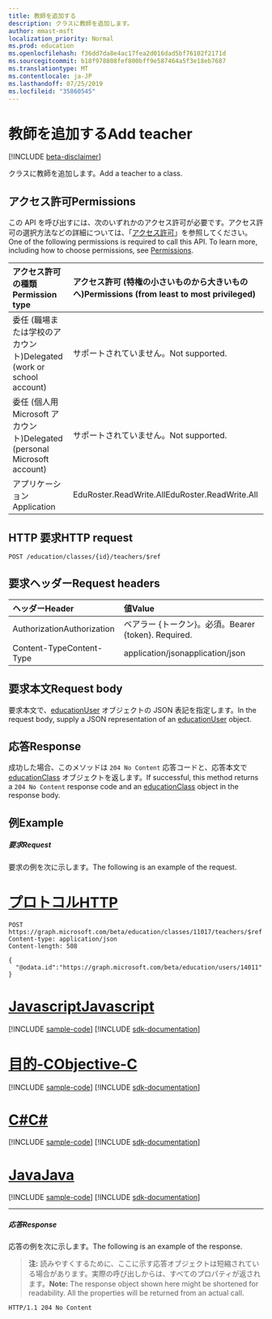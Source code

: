 ```yaml
---
title: 教師を追加する
description: クラスに教師を追加します。
author: mmast-msft
localization_priority: Normal
ms.prod: education
ms.openlocfilehash: f36dd7da8e4ac17fea2d016dad5bf76102f2171d
ms.sourcegitcommit: b18f978808fef800bff9e587464a5f3e18eb7687
ms.translationtype: MT
ms.contentlocale: ja-JP
ms.lasthandoff: 07/25/2019
ms.locfileid: "35860545"
---
```

# <a name="add-teacher"></a><span data-ttu-id="eed63-103">教師を追加する</span><span class="sxs-lookup"><span data-stu-id="eed63-103">Add teacher</span></span>

[!INCLUDE [beta-disclaimer](../../includes/beta-disclaimer.md)]

<span data-ttu-id="eed63-104">クラスに教師を追加します。</span><span class="sxs-lookup"><span data-stu-id="eed63-104">Add a teacher to a class.</span></span>

## <a name="permissions"></a><span data-ttu-id="eed63-105">アクセス許可</span><span class="sxs-lookup"><span data-stu-id="eed63-105">Permissions</span></span>
<span data-ttu-id="eed63-p101">この API を呼び出すには、次のいずれかのアクセス許可が必要です。アクセス許可の選択方法などの詳細については、「[アクセス許可](/graph/permissions-reference)」を参照してください。</span><span class="sxs-lookup"><span data-stu-id="eed63-p101">One of the following permissions is required to call this API. To learn more, including how to choose permissions, see [Permissions](/graph/permissions-reference).</span></span>

|<span data-ttu-id="eed63-108">アクセス許可の種類</span><span class="sxs-lookup"><span data-stu-id="eed63-108">Permission type</span></span>      | <span data-ttu-id="eed63-109">アクセス許可 (特権の小さいものから大きいものへ)</span><span class="sxs-lookup"><span data-stu-id="eed63-109">Permissions (from least to most privileged)</span></span>              |
|:--------------------|:---------------------------------------------------------|
|<span data-ttu-id="eed63-110">委任 (職場または学校のアカウント)</span><span class="sxs-lookup"><span data-stu-id="eed63-110">Delegated (work or school account)</span></span> |  <span data-ttu-id="eed63-111">サポートされていません。</span><span class="sxs-lookup"><span data-stu-id="eed63-111">Not supported.</span></span>  |
|<span data-ttu-id="eed63-112">委任 (個人用 Microsoft アカウント)</span><span class="sxs-lookup"><span data-stu-id="eed63-112">Delegated (personal Microsoft account)</span></span> |  <span data-ttu-id="eed63-113">サポートされていません。</span><span class="sxs-lookup"><span data-stu-id="eed63-113">Not supported.</span></span>  |
|<span data-ttu-id="eed63-114">アプリケーション</span><span class="sxs-lookup"><span data-stu-id="eed63-114">Application</span></span> | <span data-ttu-id="eed63-115">EduRoster.ReadWrite.All</span><span class="sxs-lookup"><span data-stu-id="eed63-115">EduRoster.ReadWrite.All</span></span> | 

## <a name="http-request"></a><span data-ttu-id="eed63-116">HTTP 要求</span><span class="sxs-lookup"><span data-stu-id="eed63-116">HTTP request</span></span>
<!-- { "blockType": "ignored" } -->
```http
POST /education/classes/{id}/teachers/$ref
```
## <a name="request-headers"></a><span data-ttu-id="eed63-117">要求ヘッダー</span><span class="sxs-lookup"><span data-stu-id="eed63-117">Request headers</span></span>
| <span data-ttu-id="eed63-118">ヘッダー</span><span class="sxs-lookup"><span data-stu-id="eed63-118">Header</span></span>       | <span data-ttu-id="eed63-119">値</span><span class="sxs-lookup"><span data-stu-id="eed63-119">Value</span></span> |
|:---------------|:--------|
| <span data-ttu-id="eed63-120">Authorization</span><span class="sxs-lookup"><span data-stu-id="eed63-120">Authorization</span></span>  | <span data-ttu-id="eed63-p102">ベアラー {トークン}。必須。</span><span class="sxs-lookup"><span data-stu-id="eed63-p102">Bearer {token}. Required.</span></span>  |
| <span data-ttu-id="eed63-123">Content-Type</span><span class="sxs-lookup"><span data-stu-id="eed63-123">Content-Type</span></span>  | <span data-ttu-id="eed63-124">application/json</span><span class="sxs-lookup"><span data-stu-id="eed63-124">application/json</span></span>  |

## <a name="request-body"></a><span data-ttu-id="eed63-125">要求本文</span><span class="sxs-lookup"><span data-stu-id="eed63-125">Request body</span></span>
<span data-ttu-id="eed63-126">要求本文で、[educationUser](../resources/educationuser.md) オブジェクトの JSON 表記を指定します。</span><span class="sxs-lookup"><span data-stu-id="eed63-126">In the request body, supply a JSON representation of an [educationUser](../resources/educationuser.md) object.</span></span>


## <a name="response"></a><span data-ttu-id="eed63-127">応答</span><span class="sxs-lookup"><span data-stu-id="eed63-127">Response</span></span>
<span data-ttu-id="eed63-128">成功した場合、このメソッドは `204 No Content` 応答コードと、応答本文で [educationClass](../resources/educationclass.md) オブジェクトを返します。</span><span class="sxs-lookup"><span data-stu-id="eed63-128">If successful, this method returns a `204 No Content` response code and an [educationClass](../resources/educationclass.md) object in the response body.</span></span>

## <a name="example"></a><span data-ttu-id="eed63-129">例</span><span class="sxs-lookup"><span data-stu-id="eed63-129">Example</span></span>
##### <a name="request"></a><span data-ttu-id="eed63-130">要求</span><span class="sxs-lookup"><span data-stu-id="eed63-130">Request</span></span>
<span data-ttu-id="eed63-131">要求の例を次に示します。</span><span class="sxs-lookup"><span data-stu-id="eed63-131">The following is an example of the request.</span></span>

# <a name="httptabhttp"></a>[<span data-ttu-id="eed63-132">プロトコル</span><span class="sxs-lookup"><span data-stu-id="eed63-132">HTTP</span></span>](#tab/http)
<!-- {
  "blockType": "request",
  "name": "create_educationuser_from_educationclass"
}-->
```http
POST https://graph.microsoft.com/beta/education/classes/11017/teachers/$ref
Content-type: application/json
Content-length: 508

{
  "@odata.id":"https://graph.microsoft.com/beta/education/users/14011"
}
```
# <a name="javascripttabjavascript"></a>[<span data-ttu-id="eed63-133">Javascript</span><span class="sxs-lookup"><span data-stu-id="eed63-133">Javascript</span></span>](#tab/javascript)
[!INCLUDE [sample-code](../includes/snippets/javascript/create-educationuser-from-educationclass-javascript-snippets.md)]
[!INCLUDE [sdk-documentation](../includes/snippets/snippets-sdk-documentation-link.md)]

# <a name="objective-ctabobjc"></a>[<span data-ttu-id="eed63-134">目的-C</span><span class="sxs-lookup"><span data-stu-id="eed63-134">Objective-C</span></span>](#tab/objc)
[!INCLUDE [sample-code](../includes/snippets/objc/create-educationuser-from-educationclass-objc-snippets.md)]
[!INCLUDE [sdk-documentation](../includes/snippets/snippets-sdk-documentation-link.md)]

# <a name="ctabcsharp"></a>[<span data-ttu-id="eed63-135">C#</span><span class="sxs-lookup"><span data-stu-id="eed63-135">C#</span></span>](#tab/csharp)
[!INCLUDE [sample-code](../includes/snippets/csharp/create-educationuser-from-educationclass-csharp-snippets.md)]
[!INCLUDE [sdk-documentation](../includes/snippets/snippets-sdk-documentation-link.md)]

# <a name="javatabjava"></a>[<span data-ttu-id="eed63-136">Java</span><span class="sxs-lookup"><span data-stu-id="eed63-136">Java</span></span>](#tab/java)
[!INCLUDE [sample-code](../includes/snippets/java/create-educationuser-from-educationclass-java-snippets.md)]
[!INCLUDE [sdk-documentation](../includes/snippets/snippets-sdk-documentation-link.md)]

---


##### <a name="response"></a><span data-ttu-id="eed63-137">応答</span><span class="sxs-lookup"><span data-stu-id="eed63-137">Response</span></span>
<span data-ttu-id="eed63-138">応答の例を次に示します。</span><span class="sxs-lookup"><span data-stu-id="eed63-138">The following is an example of the response.</span></span> 

<!-- Add the educationClass object to the response -->

><span data-ttu-id="eed63-p103">**注:** 読みやすくするために、ここに示す応答オブジェクトは短縮されている場合があります。実際の呼び出しからは、すべてのプロパティが返されます。</span><span class="sxs-lookup"><span data-stu-id="eed63-p103">**Note:** The response object shown here might be shortened for readability. All the properties will be returned from an actual call.</span></span>

<!-- {
  "blockType": "response",
  "truncated": true,
  "@odata.type": "microsoft.graph.educationUser"
} -->
```http
HTTP/1.1 204 No Content
```

<!-- uuid: 8fcb5dbc-d5aa-4681-8e31-b001d5168d79
2015-10-25 14:57:30 UTC -->
<!--
{
  "type": "#page.annotation",
  "description": "Create educationUser",
  "keywords": "",
  "section": "documentation",
  "tocPath": "",
  "suppressions": [
  ]
}
-->
